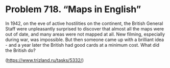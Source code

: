 # Problem 718. “Maps in English”

In 1942, on the eve of active hostilities on the continent, the British General Staff were unpleasantly surprised to discover that almost all the maps were out of date, and many areas were not mapped at all. New filming, especially during war, was impossible. But then someone came up with a brilliant idea - and a year later the British had good cards at a minimum cost. What did the British do?

(https://www.trizland.ru/tasks/5332/)